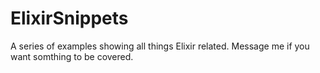 # ElixirSnippets

A series of examples showing all things Elixir related. Message me if you want somthing to be covered.
